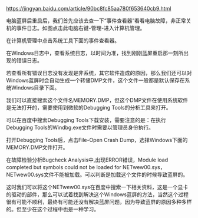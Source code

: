 https://jingyan.baidu.com/article/90bc8fc85aa780f653640cb9.html

电脑蓝屏后重启后，我们首先应该去查一下“事件查看器”看看电脑故障，非正常关机的事件日志。如图点击此电脑右键-管理-进入计算机管理。

在计算机管理中点击系统工具下面的事件查看器。

在Windows日志中，查看系统日志，以时间为准，找到刚刚蓝屏重启那一刻所出现的错误日志。

若查看所有错误日志没有发现是非系统，其它软件造成的原因，那么我们还可以对Windows蓝屏时会自动生成一个转储DMP文件，这个文件一般都是默认保存在系统Windows目录下面。

我们可以直接搜索这个文件名MEMORY.DMP，但这个DMP文件在使用系统软件是无法打开的，需要使用到微软的Debugging Tools的分析工具来打开。

可以在百度中搜索Debugging Tools下载安装，需要注意的是：在执行Debugging Tools的Windbg.exe文件时需要以管理员身份执行。

打开Debugging Tools后，点击File-Open Crash Dump，选择Windows下面的MEMORY.DMP文件打开。

在故障检验分析Bugcheck Analysis中,出现ERROR错误，Module load completed but symbols could not be loaded for NETwew00.sys，NETwew00.sys文件不能被加载。可以判断是加载这个文件的时候导致蓝屏的。

这时我们可以将这个NETwew00.sys在百度中搜索一下相关资料，这是一个显卡的驱动的部件，那么可以试着找到解决这个Windows蓝屏的方法，当然这个过程很有可能不顺利，最终有可能还没有解决蓝屏问题，因为导致蓝屏的原因多种多样的。但至少在这个过程中也是一种学习。